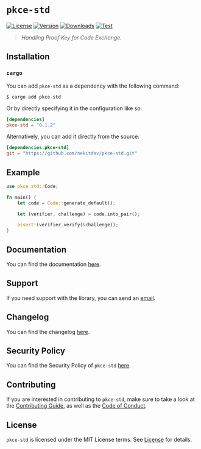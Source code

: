 # `pkce-std`

[![License][License Badge]][License]
[![Version][Version Badge]][Crate]
[![Downloads][Downloads Badge]][Crate]
[![Test][Test Badge]][Actions]

> *Handling Proof Key for Code Exchange.*

## Installation

### `cargo`

You can add `pkce-std` as a dependency with the following command:

```console
$ cargo add pkce-std
```

Or by directly specifying it in the configuration like so:

```toml
[dependencies]
pkce-std = "0.1.2"
```

Alternatively, you can add it directly from the source:

```toml
[dependencies.pkce-std]
git = "https://github.com/nekitdev/pkce-std.git"
```

## Example

```rust
use pkce_std::Code;

fn main() {
    let code = Code::generate_default();

    let (verifier, challenge) = code.into_pair();

    assert!(verifier.verify(&challenge));
}
```

## Documentation

You can find the documentation [here][Documentation].

## Support

If you need support with the library, you can send an [email][Email].

## Changelog

You can find the changelog [here][Changelog].

## Security Policy

You can find the Security Policy of `pkce-std` [here][Security].

## Contributing

If you are interested in contributing to `pkce-std`, make sure to take a look at the
[Contributing Guide][Contributing Guide], as well as the [Code of Conduct][Code of Conduct].

## License

`pkce-std` is licensed under the MIT License terms. See [License][License] for details.

[Email]: mailto:support@nekit.dev

[Discord]: https://nekit.dev/chat

[Actions]: https://github.com/nekitdev/pkce-std/actions

[Changelog]: https://github.com/nekitdev/pkce-std/blob/main/CHANGELOG.md
[Code of Conduct]: https://github.com/nekitdev/pkce-std/blob/main/CODE_OF_CONDUCT.md
[Contributing Guide]: https://github.com/nekitdev/pkce-std/blob/main/CONTRIBUTING.md
[Security]: https://github.com/nekitdev/pkce-std/blob/main/SECURITY.md

[License]: https://github.com/nekitdev/pkce-std/blob/main/LICENSE

[Crate]: https://crates.io/crates/pkce-std
[Documentation]: https://docs.rs/pkce-std

[License Badge]: https://img.shields.io/crates/l/pkce-std
[Version Badge]: https://img.shields.io/crates/v/pkce-std
[Downloads Badge]: https://img.shields.io/crates/dr/pkce-std
[Test Badge]: https://github.com/nekitdev/pkce-std/workflows/test/badge.svg
